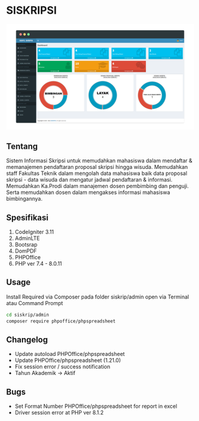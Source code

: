 # SISKRIPSI

<img src="screenshoot/siskripsi.png">

## Tentang
Sistem Informasi Skripsi untuk memudahkan mahasiswa dalam mendaftar & memanajemen pendaftaran proposal skripsi hingga wisuda. Memudahkan staff Fakultas Teknik dalam mengolah data mahasiswa baik data proposal skripsi - data wisuda dan mengatur jadwal pendaftaran & informasi. Memudahkan Ka.Prodi dalam manajemen dosen pembimbing dan penguji. Serta memudahkan dosen dalam mengakses informasi mahasiswa bimbingannya. 

## Spesifikasi
1. CodeIgniter 3.11
2. AdminLTE
3. Bootsrap
4. DomPDF
5. PHPOffice
6. PHP ver 7.4 - 8.0.11

## Usage
Install Required via Composer pada folder siskrip/admin
open via Terminal atau Command Prompt
```sh
cd siskrip/admin
composer require phpoffice/phpspreadsheet
```

## Changelog
- Update autoload PHPOffice/phpspreadsheet
- Update PHPOffice/phpspreadsheet (1.21.0)
- Fix session error / success notification
- Tahun Akademik -> Aktif

## Bugs
- Set Format Number PHPOffice/phpspreadsheet for report in excel
- Driver session error at PHP ver 8.1.2
